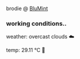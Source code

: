 brodie @ [BluMint](https://www.linkedin.com/company/blumint-io/)

<!--weather_start-->
### working conditions..

weather: overcast clouds ☁️

temp: 29.11 °C 🥶

<!--weather_end-->
